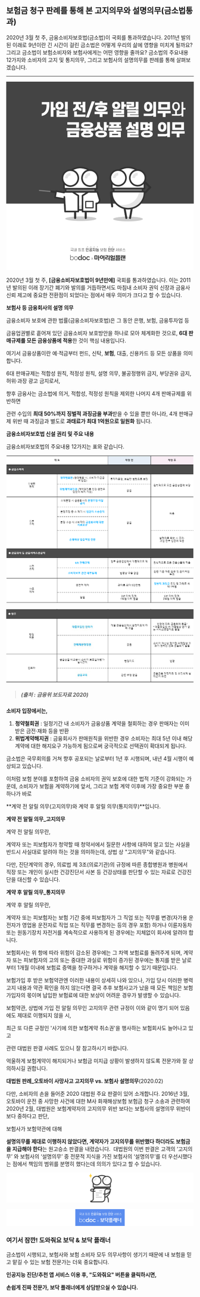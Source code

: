 ## 보험금 청구 판례를 통해 본 고지의무와 설명의무(금소법통과)


2020년 3월 첫 주, 금융소비자보호법(금소법)이 국회를 통과하였습니다. 2011년 발의된 이래로 9년이란 긴 시간이 걸린 금소법은 어떻게 우리의 삶에 영향을 미치게 될까요? 그리고 금소법이 보험소비자와 보험사에게는 어떤 영향을 줄까요? 금소법의 주요내용 12가지와 소비자의 고지 및 통지의무, 그리고 보험사의 설명의무를 판례를 통해 살펴보겠습니다.

---------------------------------------

![alt img](https://raw.githubusercontent.com/aijinet/doctor-contents/master/contents/202004/200401-2/금소법01.png)

2020년 3월 첫 주, **[금융소비자보호법이 9년만에]** 국회를 통과하였습니다. 이는 2011년 발의된 이래 장기간 폐기와 발의를 거듭하면서도 마침내 소비자 권익 신장과 금융사 신뢰 제고에 중요한 전환점이 되었다는 점에서 매우 의미가 크다고 할 수 있습니다.

**보험사 등 금융회사의 설명 의무**

금융소비자 보호에 관한 법률(금융소비자보호법)은 그 동안 은행, 보험, 금융투자업 등

금융업권별로 흩어져 있던 금융소비자 보호방안을 하나로 모아 체계화한 것으로, **6대 판매규제를 모든 금융상품에 적용**한 것이 핵심 내용입니다.

여기서 금융상품이란 예·적금부터 펀드, 신탁, **보험**, 대출, 신용카드 등 모든 상품을 의미합니다.

6대 판매규제는 적합성 원칙, 적정성 원칙, 설명 의무, 불공정행위 금지, 부당권유 금지, 허위·과장 광고 금지로서,

향후 금융사는 금소법에 의거, 적합성, 적정성 원칙을 제외한 나머지 4개 판매규제를 위반하면

관련 수입의 **최대 50%까지 징벌적 과징금을 부과**받을 수 있을 뿐만 아니라, 4개 판매규제 위반 때 과징금과 별도로 **과태료가 최대 1억원으로 일원화** 됩니다.

**금융소비자보호법 신설 권리 및 주요 내용**

금융소비자보호법의 주요내용 12가지는 표와 같습니다.

![alt img](https://raw.githubusercontent.com/aijinet/doctor-contents/master/contents/202004/200401-2/금소법02.png)

![alt img](https://raw.githubusercontent.com/aijinet/doctor-contents/master/contents/202004/200401-2/금소법03.jpg)
> ##### (출처 : 금융위 보도자료 2020)

**소비자 입장에서는,**

1. **청약철회권** : 일정기간 내 소비자가 금융상품 계약을 철회하는 경우 판매자는 이미 받은 금전·재화 등을 반환
2. **위법계약해지권** : 금융회사가 판매원칙을 위반한 경우 소비자는 최대 5년 이내 해당 계약에 대한 해지요구 가능하게 됨으로써 궁극적으로 선택권이 확대되게 됩니다.

금소법은 국무회의를 거쳐 향후 공포되는 날로부터 1년 후 시행되며, 내년 4월 시행이 예상되고 있습니다.

이처럼 보험 분야를 포함하여 금융 소비자의 권익 보호에 대한 법적 기준이 강화되는 가운데, 소비자가 보험을 계약하기에 앞서, 그리고 보험 계약 이후에 가장 중요한 부분 중 하나가 바로

**계약 전 알릴 의무(고지의무)와 계약 후 알릴 의무(통지의무)**입니다.

**계약 전 알릴 의무_고지의무**

계약 전 알릴 의무란,

계약자 또는 피보험자가 청약할 때 청약서에서 질문한 사항에 대하여 알고 있는 사실을 반드시 사실대로 알려야 하는 것을 의미하는데, 상법 상 "고지의무"와 같습니다.

다만, 진단계약의 경우, 의료법 제 3조(의료기관)의 규정에 따른 종합병원과 병원에서 직장 또는 개인이 실시한 건강진단서 사본 등 건강상태를 판단할 수 있는 자료로 건강진단을 대신할 수 있습니다.

**계약 후 알릴 의무_통지의무**

계약 후 알릴 의무란,

계약자 또는 피보험자는 보험 기간 중에 피보험자가 그 직업 또는 직무를 변경(자가용 운전자가 영업용 운전자로 직업 또는 직무를 변경하는 등의 경우 포함) 하거나 이륜자동차 또는 원동기장치 자전거를 계속적으로 사용하게 된 경우에는 지체없이 회사에 알려야 합니다.

보험회사는 위 항에 따라 위험이 감소된 경우에는 그 차액 보험료를 돌려주게 되며, 계약자 또는 피보험자의 고의 또는 중대한 과실로 위험이 증가된 경우에는 통지를 받은 날로부터 1개월 이내에 보험료 증액을 청구하거나 계약을 해지할 수 있기 때문입니다.

보험가입 후 받은 보험약관엔 이러한 내용이 상세히 나와 있으나, 가입 당시 이러한 병력 고지 내용과 약관 확인을 하지 않는다면 ​결국 추후 보험사고가 났을 때 모든 책임은 보험가입자의 몫이며 납입한 보험료에 대한 보상이 어려운 경우가 발생할 수 있습니다.

보험약관, 상법에 가입 전 알릴 의무인 고지의무 관련 규정이 이와 같이 명기 되어 있음에도 제대로 이행되지 않을 시,

​최근 또 다른 규정인 '사기에 의한 보험계약 취소권'을 행사하는 보험회사도 늘어나고 있고 

관련 대법원 판결 사례도 있으니 잘 참고하시기 바랍니다.

억울하게 보험계약이 해지되거나 보험금 미지급 상황이 발생하지 않도록 전문가와 잘 상의하시길 권합니다.

**대법원 판례_오토바이 사망사고 고지의무 vs. 보험사 설명의무**(2020.02)

다만, 소비자의 손을 들어준 2020 대법원 주요 판결이 있어 소개합니다.
​
2016년 3월, 오토바이 운전 중 사망한 사건에 대한 M사 화재해상보험 보험금 청구 소송과 관련하여 
​
2020년 2월, 대법원은 보험계약자의 고지의무 위반 보다는 보험사의 설명의무 위반이 보다 중하다고 판단, 
 
보험사가 보험약관에 대해 

**설명의무를 제대로 이행하지 않았다면, 계약자가 고지의무를 위반했다 하더라도 보험금을 지급해야 한다**는 원고승소 판결을 내렸습니다.
​
대법원의 이번 판결은 고객의 ‘고지의무’ 와 보험사의 ‘설명의무’ 중 전문적 지식을 가진 보험사의 ‘설명의무’를 더 우선시했다는 점에서 책임의 범위를 분명히 했다는데 의의가 있다고 할 수 있습니다.

![alt img](https://raw.githubusercontent.com/aijinet/doctor-contents/master/contents/common/bodoc-doc.png)

![alt img](https://raw.githubusercontent.com/aijinet/doctor-contents/master/contents/common/bodoc-card.png)

### 여기서 잠깐! 도와줘요 보닥 & 보닥 플래너

금소법이 시행되고, 보험사와 보험 소비자 모두 의무사항이 생기기 때문에 내 보험을 믿고 맡길 수 있는 보험 전문가는 더욱 중요합니다.

**인공지능 진단/추천 앱 서비스 이용 후, "도와줘요" 버튼을 클릭하시면,**

​**손쉽게 진짜 전문가, 보닥 플래너에게 상담받으실 수 있습니다.**